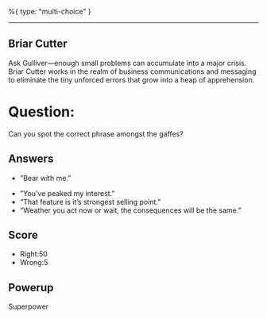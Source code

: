 %{
 type: "multi-choice"
}

---
## Briar Cutter
Ask Gulliver—enough small problems can accumulate into a major crisis.
Briar Cutter works in the realm of business communications and messaging
to eliminate the tiny unforced errors that grow into a heap of apprehension.

# Question:
Can you spot the correct phrase amongst the gaffes?

## Answers
* “Bear with me.”
- ”You’ve peaked my interest.”
- “That feature is it’s strongest selling point.”
- “Weather you act now or wait, the consequences will be the same.”

## Score
- Right:50
- Wrong:5

## Powerup
Superpower
